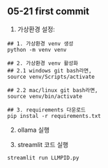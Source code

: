 ## 05-21 first commit

1. 가상환경 설정:

```
## 1. 가상환경 venv 생성
python -m venv venv

## 2. 가상환경 venv 활성화
## 2.1 windows git bash라면,
source venv/Scripts/activate

## 2.2 mac/linux git bash라면,
source venv/bin/activate

## 3. requirements 다운로드
pip instal -r requirements.txt
```

2. ollama 실행

3. streamlit 코드 실행

```
streamlit run LLMPID.py
```